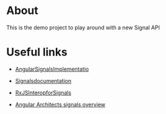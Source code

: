 # About

This is the demo project to play around with a new Signal API

# Useful links

- [AngularSignalsImplementatio](https://github.com/angular/angular/blob/71d5cdae195f916e345d977f1f23f9490e09482e/packages/core/src/signals/README.md)

- [Signalsdocumentation](https://angular.io/guide/signals)

- [RxJSInteropforSignals](https://angular.io/guide/rxjs-interop)

- [Angular Architects signals overview](https://www.angulararchitects.io/aktuelles/angular-signals/)
